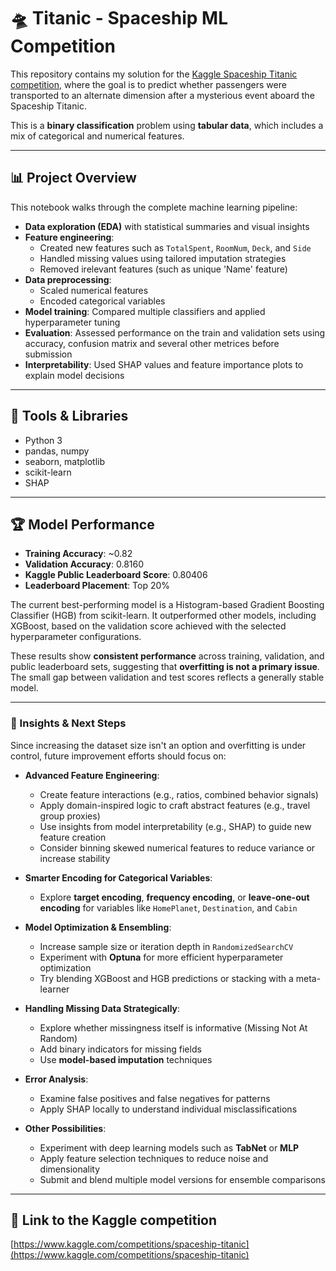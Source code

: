 # 🛸 Titanic - Spaceship ML Competition

This repository contains my solution for the [Kaggle Spaceship Titanic competition](https://www.kaggle.com/competitions/spaceship-titanic), 
where the goal is to predict whether passengers were transported to an alternate dimension after a mysterious event aboard the Spaceship Titanic.

This is a **binary classification** problem using **tabular data**, which includes a mix of categorical and numerical features.

---

## 📊 Project Overview

This notebook walks through the complete machine learning pipeline:
- **Data exploration (EDA)** with statistical summaries and visual insights
- **Feature engineering**:
  - Created new features such as `TotalSpent`, `RoomNum`, `Deck`, and `Side`
  - Handled missing values using tailored imputation strategies
  - Removed irelevant features (such as unique 'Name' feature)
- **Data preprocessing**:
  - Scaled numerical features
  - Encoded categorical variables
- **Model training**: Compared multiple classifiers and applied hyperparameter tuning
- **Evaluation**: Assessed performance on the train and validation sets using accuracy, confusion matrix and several other metrices before submission
- **Interpretability**: Used SHAP values and feature importance plots to explain model decisions

---

## 🧰 Tools & Libraries
- Python 3  
- pandas, numpy  
- seaborn, matplotlib  
- scikit-learn  
- SHAP

---

## 🏆 Model Performance

- **Training Accuracy**: ~0.82  
- **Validation Accuracy**: 0.8160  
- **Kaggle Public Leaderboard Score**: 0.80406  
- **Leaderboard Placement**: Top 20%

The current best-performing model is a Histogram-based Gradient Boosting Classifier (HGB) from scikit-learn. It outperformed other models, including XGBoost, based on the validation score achieved with the selected hyperparameter configurations.

These results show **consistent performance** across training, validation, and public leaderboard sets, suggesting that **overfitting is not a primary issue**. 
The small gap between validation and test scores reflects a generally stable model.

---

### 🧠 Insights & Next Steps

Since increasing the dataset size isn't an option and overfitting is under control, future improvement efforts should focus on:

- **Advanced Feature Engineering**:  
  - Create feature interactions (e.g., ratios, combined behavior signals)
  - Apply domain-inspired logic to craft abstract features (e.g., travel group proxies)
  - Use insights from model interpretability (e.g., SHAP) to guide new feature creation
  - Consider binning skewed numerical features to reduce variance or increase stability

- **Smarter Encoding for Categorical Variables**:  
  - Explore **target encoding**, **frequency encoding**, or **leave-one-out encoding** for variables like `HomePlanet`, `Destination`, and `Cabin`

- **Model Optimization & Ensembling**:  
  - Increase sample size or iteration depth in `RandomizedSearchCV`
  - Experiment with **Optuna** for more efficient hyperparameter optimization
  - Try blending XGBoost and HGB predictions or stacking with a meta-learner

- **Handling Missing Data Strategically**:  
  - Explore whether missingness itself is informative (Missing Not At Random)
  - Add binary indicators for missing fields
  - Use **model-based imputation** techniques

- **Error Analysis**:  
  - Examine false positives and false negatives for patterns
  - Apply SHAP locally to understand individual misclassifications

- **Other Possibilities**:  
  - Experiment with deep learning models such as **TabNet** or **MLP**
  - Apply feature selection techniques to reduce noise and dimensionality
  - Submit and blend multiple model versions for ensemble comparisons

---

## 🔗 Link to the Kaggle competition

[https://www.kaggle.com/competitions/spaceship-titanic](https://www.kaggle.com/competitions/spaceship-titanic)
